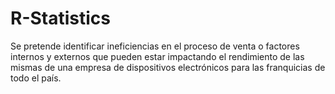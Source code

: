 # R-Statistics
Se pretende identificar ineficiencias en el proceso de venta o factores internos y externos que pueden estar impactando el rendimiento de las mismas de una empresa de dispositivos electrónicos para las franquicias de todo el país.
